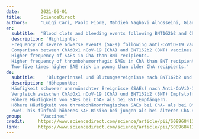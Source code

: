 ```yaml
---
date:        2021-06-01
title:       ScienceDirect 
authors:     'Luigi Cari, Paolo Fiore, Mahdieh Naghavi Alhosseini, Gianni Sava, Giuseppe Nocentini'
en:
  subtitle:  'Blood clots and bleeding events following BNT162b2 and ChAdOx1 nCoV-19 vaccine: An analysis of European data'
  description: 'Highlights:
  Frequency of severe adverse events (SAEs) following anti-CoViD-19 vaccines.
  Comparison between ChAdOx1 nCoV-19 (ChA) and BNT162b2 (BNT) vaccines.
  Higher frequency of SAEs in ChA than BNT recipients.
  Higher frequency of thrombohemorrhagic SAEs in ChA than BNT recipients.
  Two-five times higher SAE risk in young than older ChA recipients.'
de: 
  subtitle:    'Blutgerinnsel und Blutungsereignisse nach BNT162b2 und ChAdOx1 nCoV-19 Impfstoff: Eine Analyse der europäischen Daten'
  description: 'Höhepunkte:
  Häufigkeit schwerer unerwünschter Ereignisse (SAEs) nach Anti-CoViD-19-Impfstoffen.
  Vergleich zwischen ChAdOx1 nCoV-19 (ChA) und BNT162b2 (BNT) Impfstoffen.
  Höhere Häufigkeit von SAEs bei ChA- als bei BNT-Empfängern.
  Höhere Häufigkeit von thrombohämorrhagischen SAEs bei ChA- als bei BNT-Empfängern.
  Zwei- bis fünfmal höheres SAE-Risiko bei jungen als bei älteren ChA-Empfängern.'
group:       "Vaccines"
credit:     https://www.sciencedirect.com/science/article/pii/S0896841121000937?via%3Dihub
link:       https://www.sciencedirect.com/science/article/pii/S0896841121000937/pdfft?md5=ca8c6fe71d378ca5c1a399dd5c3931cb&pid=1-s2.0-S0896841121000937-main.pdf
---
```

<object data="{{ page.link }}" style='height:calc(100vh - 400px); width: 100%' type='application/pdf'></object>